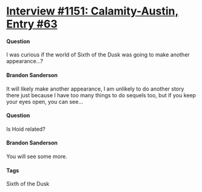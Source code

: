 # [Interview #1151: Calamity-Austin, Entry #63](https://www.theoryland.com/intvmain.php?i=1151#63)

#### Question

I was curious if the world of Sixth of the Dusk was going to make another appearance...?

#### Brandon Sanderson

It will likely make another appearance, I am unlikely to do another story there just because I have too many things to do sequels too, but if you keep your eyes open, you can see...

#### Question

Is Hoid related?

#### Brandon Sanderson

You will see some more.

#### Tags

Sixth of the Dusk

